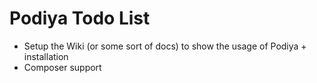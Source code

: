 Podiya Todo List
======

* Setup the Wiki (or some sort of docs) to show the usage of Podiya + installation
* Composer support

